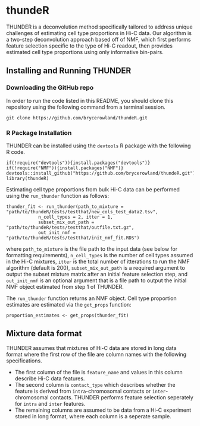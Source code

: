# thundeR

THUNDER is a deconvolution method specifically tailored to address unique challenges of estimating cell type proportions in Hi-C data. Our algorithm is a two-step deconvolution approach based off of NMF, which first performs feature selection specific to the type of Hi-C readout, then provides estimated cell type proportions using only informative bin-pairs. 


## Installing and Running THUNDER

### Downloading the GitHub repo
In order to run the code listed in this README, you should clone this repository using the following command from a terminal session.

```
git clone https://github.com/brycerowland/thundeR.git
```

### R Package Installation

THUNDER can be installed using the `devtools` R package with the following R code. 

```
if(!require("devtools")){install.packages("devtools")}
if(!require("NMF")){install.packages("NMF")}
devtools::install_github("https://github.com/brycerowland/thundeR.git")
library(thundeR)
```

Estimating cell type proportions from bulk Hi-C data can be performed using the `run_thunder` function as follows:

```
thunder_fit <- run_thunder(path_to_mixture = "path/to/thundeR/tests/testthat/new_cols_test_data2.tsv", 
            n_cell_types = 2, itter = 1,
            subset_mix_out_path = "path/to/thundeR/tests/testthat/outfile.txt.gz", 
            out_init_nmf = "path/to/thundeR/tests/testthat/init_nmf_fit.RDS")
```

where `path_to_mixture` is the file path to the input data (see below for formatting requirements), `n_cell_types` is the number of cell types assumed in the Hi-C mixtures, `itter` is the total number of itterations to run the NMF algorithm (default is 200), `subset_mix_out_path` is a required argument to output the subset mixture matrix after an initial feature selection step, and `out_init_nmf` is an optional argument that is a file path to output the initial NMF object estimated from step 1 of THUNDER. 

The `run_thunder` function returns an NMF object. Cell type proportion estimates are estimated via the `get_props` function:

```
proportion_estimates <- get_props(thunder_fit)
```

## Mixture data format
THUNDER assumes that mixtures of Hi-C data are stored in long data format where the first row of the file are column names with the following specifications. 
 + The first column of the file is `feature_name` and values in this column describe Hi-C data features.
 + The second column is `contact_type` which describes whether the feature is derived from `intra`-chromosomal contacts or `inter`-chromosomal contacts. THUNDER performs feature selection seperately for `intra` and `inter` features. 
 + The remaining columns are assumed to be data from a Hi-C experiment stored in long format, where each column is a seperate sample. 
